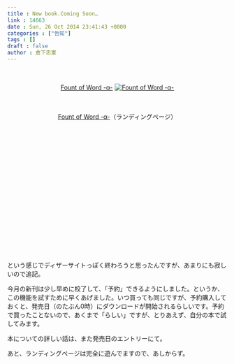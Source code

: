 ```yaml
---
title : New book.Coming Soon…
link : 14663
date : Sun, 26 Oct 2014 23:41:43 +0000
categories : ["告知"]
tags : []
draft : false
author : 倉下忠憲
---
```


<p>　<br></p>

<div style="text-align:center;"><a href="http://www.amazon.co.jp/Fount-Word-%CE%B1-%E5%80%89%E4%B8%8B%E5%BF%A0%E6%86%B2-ebook/dp/B00OW20IWC%3FSubscriptionId%3D15SMZCTB9V8NGR2TW082%26tag%3Drashita1000-22%26linkCode%3Dxm2%26camp%3D2025%26creative%3D165953%26creativeASIN%3DB00OW20IWC" target="_blank">Fount of Word -α-</a>
<img src="http://www.assoc-amazon.jp/e/ir?t=rashita1000-22&l=ur2&o=9" width="1" height="1" style="border: none;" alt="" /><a href="http://www.amazon.co.jp/Fount-Word-%CE%B1-%E5%80%89%E4%B8%8B%E5%BF%A0%E6%86%B2-ebook/dp/B00OW20IWC%3FSubscriptionId%3D15SMZCTB9V8NGR2TW082%26tag%3Drashita1000-22%26linkCode%3Dxm2%26camp%3D2025%26creative%3D165953%26creativeASIN%3DB00OW20IWC" target="_blank"><img src="http://ecx.images-amazon.com/images/I/51bS5WgPBxL._SL160_.jpg" border="0" alt="Fount of Word -α-" /></a>

<p>　<br></p>
<a href="http://fountofword01.tumblr.com/" target="_blank">Fount of Word -α-</a>（ランディングページ）</div>

<p>　<br></p>
<p>　<br></p>
<p>　<br></p>
<p>　<br></p>
<p>　<br></p>
<p>　<br></p>
<p>　<br></p>
<p>　<br></p>
<p>　<br></p>

という感じでディザーサイトっぽく終わろうと思ったんですが、あまりにも寂しいので追記。

今月の新刊は少し早めに校了して、「予約」できるようにしました。というか、この機能を試すために早くあげました。いつ買っても同じですが、予約購入しておくと、発売日（のたぶん0時）にダウンロードが開始されるらしいです。予約で買ったことないので、あくまで「らしい」ですが、とりあえず、自分の本で試してみます。

本についての詳しい話は、また発売日のエントリーにて。

あと、ランディングページは完全に遊んでますので、あしからず。